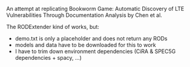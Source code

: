 An attempt at replicating Bookworm Game: Automatic Discovery of LTE Vulnerabilities Through Documentation Analysis by Chen et al.

The RODExtender kind of works, but:
- demo.txt is only a placeholder and does not return any RODs
- models and data have to be downloaded for this to work
- I have to trim down environment dependencies (CiRA & SPEC5G dependencies + spacy, ...)
